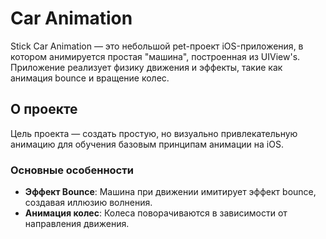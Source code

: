 # Car Animation

Stick Car Animation — это небольшой pet-проект iOS-приложения, в котором анимируется простая "машина", построенная из UIView's. Приложение реализует физику движения и эффекты, такие как анимация bounce и вращение колес.

## О проекте

Цель проекта — создать простую, но визуально привлекательную анимацию для обучения базовым принципам анимации на iOS.

### Основные особенности
- **Эффект Bounce**: Машина при движении имитирует эффект bounce, создавая иллюзию волнения.
- **Анимация колес**: Колеса поворачиваются в зависимости от направления движения.

